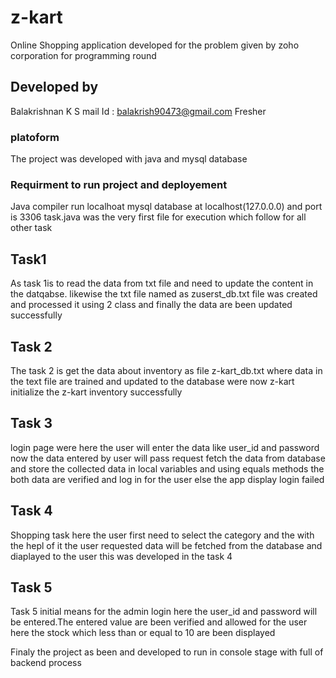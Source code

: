 # z-kart


Online Shopping application developed for the problem given by zoho corporation for programming round


## Developed by
Balakrishnan K S 
mail Id : balakrish90473@gmail.com
Fresher

### platoform
The project was developed with java and mysql database


### Requirment to run project and deployement

Java compiler
run localhoat mysql database at localhost(127.0.0.0)  and port is 3306
task.java was the very first file for execution which follow for all other task


## Task1

As task 1is to read the data from txt file and need to update the content in the datqabse.
likewise the txt file named as zuserst_db.txt file was created and processed it using 2 class and finally the data are been updated successfully

## Task 2

The task 2 is get the data about inventory as file z-kart_db.txt where data in the text file are trained and updated to the database 
were now z-kart initialize the z-kart inventory successfully


## Task 3

login page were here the user will enter the data like user_id and password
now the data entered by user will pass request fetch the data from database and store the collected data in local variables and using equals methods the both data are verified and log in for the user else the app display login failed


## Task 4
Shopping task here the user first need to select the category and the with the hepl of it the user requested data will be fetched from the database and diaplayed to the user
this was developed in the task 4

## Task 5

Task 5 initial means for the admin login here the user_id and password will be entered.The entered value are been verified and allowed for the user
here the stock which less than or equal to 10 are been displayed



Finaly the project as been and developed to run in console stage with full of backend process

